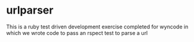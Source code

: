# urlparser


This is a ruby test driven development exercise completed for wyncode in which we wrote code to pass an rspect test to parse
a url
